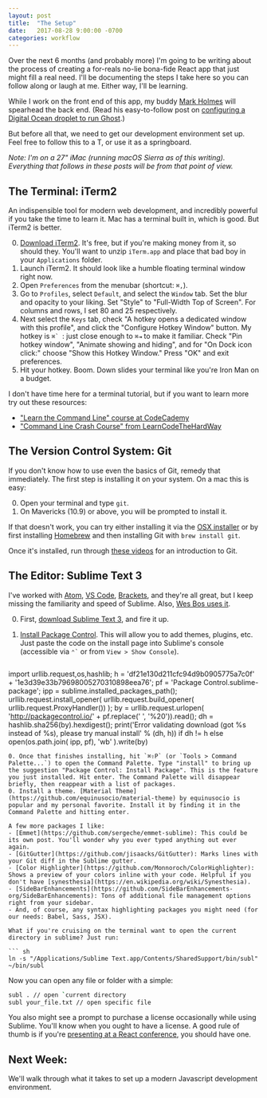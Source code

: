 ```yaml
---
layout: post
title:  "The Setup"
date:   2017-08-28 9:00:00 -0700
categories: workflow
---
```


Over the next 6 months (and probably more) I'm going to be writing about the process of creating a for-reals no-lie bona-fide React app that just might fill a real need. I'll be documenting the steps I take here so you can follow along or laugh at me. Either way, I'll be learning.

While I work on the front end of this app, my buddy [Mark Holmes](http://mark.party/) will spearhead the back end. (Read his easy-to-follow post on [configuring a Digital Ocean droplet to run Ghost](http://mark.party/up-and-running-with-ghost/).)

But before all that, we need to get our development environment set up. Feel free to follow this to a T, or use it as a springboard.

_Note: I'm on a 27" iMac (running macOS Sierra as of this writing). Everything that follows in these posts will be from that point of view._

## The Terminal: iTerm2
An indispensible tool for modern web development, and incredibly powerful if you take the time to learn it. Mac has a terminal built in, which is good. But iTerm2 is better.

0. [Download iTerm2](https://www.iterm2.com/). It's free, but if you're making money from it, so should they. You'll want to unzip `iTerm.app` and place that bad boy in your `Applications` folder.
0. Launch iTerm2. It should look like a humble floating terminal window right now.
0. Open `Preferences` from the menubar (shortcut: `⌘,`).
0. Go to `Profiles`, select `Default`, and select the `Window` tab. Set the blur and opacity to your liking. Set "Style" to "Full-Width Top of Screen". For columns and rows, I set 80 and 25 respectively.
0. Next select the `Keys` tab, check "A hotkey opens a dedicated window with this profile", and click the "Configure Hotkey Window" button. My hotkey is ``⌘` ``: just close enough to `⌘⇥` to make it familiar. Check "Pin hotkey window", "Animate showing and hiding", and for "On Dock icon click:" choose "Show this Hotkey Window." Press "OK" and exit preferences.
0. Hit your hotkey. Boom. Down slides your terminal like you're Iron Man on a budget.

I don't have time here for a terminal tutorial, but if you want to learn more try out these resources:
- ["Learn the Command Line" course at CodeCademy](https://www.codecademy.com/learn/learn-the-command-line)
- ["Command Line Crash Course" from LearnCodeTheHardWay](https://learnpythonthehardway.org/book/appendixa.html)

## The Version Control System: Git
If you don't know how to use even the basics of Git, remedy that immediately. The first step is installing it on your system. On a mac this is easy:

0. Open your terminal and type `git`.
0. On Mavericks (10.9) or above, you will be prompted to install it.

If that doesn't work, you can try either installing it via the [OSX installer](https://git-scm.com/download/mac) or by first installing [Homebrew](https://brew.sh/) and then installing Git with `brew install git`.

Once it's installed, run through [these videos](https://git-scm.com/videos) for an introduction to Git.

## The Editor: Sublime Text 3
I've worked with [Atom](https://atom.io/), [VS Code](https://code.visualstudio.com/), [Brackets](http://brackets.io/), and they're all great, but I keep missing the familiarity and speed of Sublime. Also, [Wes Bos uses it](http://wesbos.com/uses/).

0. First, [download Sublime Text 3](https://www.sublimetext.com/3), and fire it up.
0. [Install Package Control](https://packagecontrol.io/installation#st3). This will allow you to add themes, plugins, etc. Just paste the code on the install page into Sublime's console (accessible via `` ⌃` `` or from `View > Show Console`).
    
    ``` python
import urllib.request,os,hashlib; h = 'df21e130d211cfc94d9b0905775a7c0f' + '1e3d39e33b79698005270310898eea76'; pf = 'Package Control.sublime-package'; ipp = sublime.installed_packages_path(); urllib.request.install_opener( urllib.request.build_opener( urllib.request.ProxyHandler()) ); by = urllib.request.urlopen( 'http://packagecontrol.io/' + pf.replace(' ', '%20')).read(); dh = hashlib.sha256(by).hexdigest(); print('Error validating download (got %s instead of %s), please try manual install' % (dh, h)) if dh != h else open(os.path.join( ipp, pf), 'wb' ).write(by)
```
0. Once that finishes installing, hit `⌘⇧P` (or `Tools > Command Palette...`) to open the Command Palette. Type "install" to bring up the suggestion "Package Control: Install Package". This is the feature you just installed. Hit enter. The Command Palette will disappear briefly, then reappear with a list of packages.
0. Install a theme. [Material Theme](https://github.com/equinusocio/material-theme) by equinusocio is popular and my personal favorite. Install it by finding it in the Command Palette and hitting enter.

A few more packages I like:
- [Emmet](https://github.com/sergeche/emmet-sublime): This could be its own post. You'll wonder why you ever typed anything out ever again.
- [GitGutter](https://github.com/jisaacks/GitGutter): Marks lines with your Git diff in the Sublime gutter.
- [Color Highlighter](https://github.com/Monnoroch/ColorHighlighter): Shows a preview of your colors inline with your code. Helpful if you don't have [synesthesia](https://en.wikipedia.org/wiki/Synesthesia).
- [SideBarEnhancements](https://github.com/SideBarEnhancements-org/SideBarEnhancements): Tons of additional file management options right from your sidebar. 
- And, of course, any syntax highlighting packages you might need (for our needs: Babel, Sass, JSX).

What if you're cruising on the terminal want to open the current directory in sublime? Just run:

``` sh
ln -s "/Applications/Sublime Text.app/Contents/SharedSupport/bin/subl" ~/bin/subl
```

Now you can open any file or folder with a simple:

``` sh
subl . // open `current directory
subl your_file.txt // open specific file
```


You also might see a prompt to purchase a license occasionally while using Sublime. You'll know when you ought to have a license. A good rule of thumb is if you're [presenting at a React conference](https://youtu.be/xsSnOQynTHs?t=5m45s), you should have one.

## Next Week:

We'll walk through what it takes to set up a modern Javascript development environment.